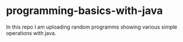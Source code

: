 # programming-basics-with-java

In this repo I am uploading random programms showing various simple operations with java.
